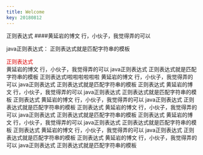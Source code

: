 ```yaml
---
title: Welcome
key: 20180812
---
```

正则表达式
####黄延岩的博文
行，小伙子，我觉得弄的可以

<!--more-->
java正则表达式：
正则表达式就是匹配字符串的模板

<font color="#dd0000">正则表达式</font><br /> 
黄延岩的博文
行，小伙子，我觉得弄的可以 
java正则表达式
正则表达式就是匹配字符串的模板
正则表达式l啦啦啦啦啦啦
黄延岩的博文
行，小伙子，我觉得弄的可以 
java正则表达式
正则表达式就是匹配字符串的模板
正则表达式
黄延岩的博文
行，小伙子，我觉得弄的可以 
java正则表达式
正则表达式就是匹配字符串的模板
正则表达式
黄延岩的博文
行，小伙子，我觉得弄的可以 
java正则表达式
正则表达式就是匹配字符串的模板
正则表达式
黄延岩的博文
行，小伙子，我觉得弄的可以 
java正则表达式
正则表达式就是匹配字符串的模板
正则表达式
黄延岩的博文
行，小伙子，我觉得弄的可以 
java正则表达式
正则表达式就是匹配字符串的模板
正则表达式
黄延岩的博文
行，小伙子，我觉得弄的可以 
java正则表达式
正则表达式就是匹配字符串的模板
正则表达式
黄延岩的博文
行，小伙子，我觉得弄的可以 
java正则表达式
正则表达式就是匹配字符串的模板